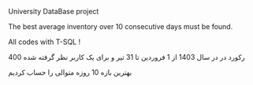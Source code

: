 University DataBase project 

The best average inventory over 10 consecutive days must be found.

All codes with T-SQL !

400 رکورد در در سال 1403 از 1 فروردین تا 31 تیر و برای یک کاربر نظر گرفته شده 

بهترین بازه 10 روزه متوالی را حساب کردیم 
